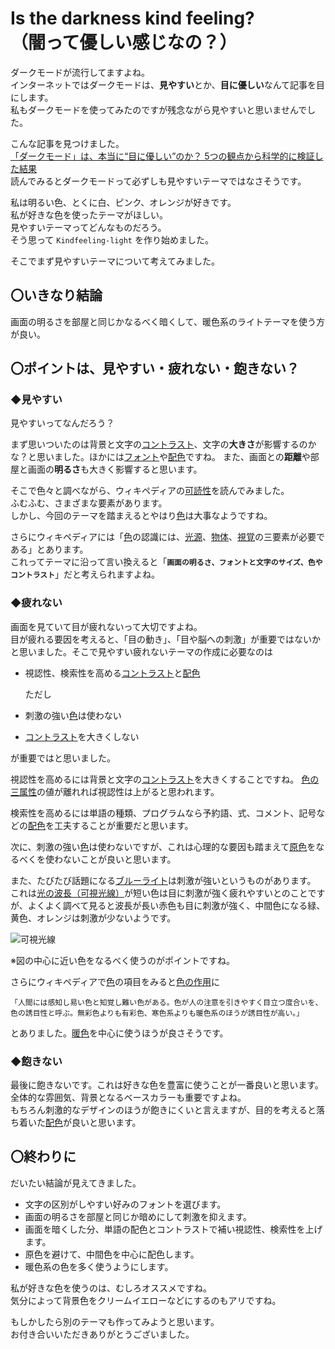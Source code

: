 <!-- markdownlint-disable MD026 -->
# Is the darkness kind feeling?</br>（闇って優しい感じなの？）

ダークモードが流行してますよね。</br>
インターネットではダークモードは、**見やすい**とか、**目に優しい**なんて記事を目にします。</br>
私もダークモードを使ってみたのですが残念ながら見やすいと思いませんでした。

こんな記事を見つけました。</br>
[「ダークモード」は、本当に“目に優しい”のか？ 5つの観点から科学的に検証した結果](https://wired.jp/2019/10/05/dark-mode-chrome-android-ios-science/)</br>
読んでみるとダークモードって必ずしも見やすいテーマではなさそうです。

私は明るい色、とくに白、ピンク、オレンジが好きです。</br>
私が好きな色を使ったテーマがほしい。</br>
見やすいテーマってどんなものだろう。</br>
そう思って `Kindfeeling-light` を作り始めました。

そこでまず見やすいテーマについて考えてみました。

## 〇いきなり結論

画面の明るさを部屋と同じかなるべく暗くして、暖色系のライトテーマを使う方が良い。

## 〇ポイントは、見やすい・疲れない・飽きない？

### ◆見やすい

見やすいってなんだろう？

まず思いついたのは背景と文字の[コントラスト][]、文字の**大きさ**が影響するのかな？と思いました。ほかには[フォント][]や[配色][]ですね。
また、画面との**距離**や部屋と画面の**明るさ**も大きく影響すると思います。

そこで色々と調べながら、ウィキペディアの[可読性][]を読んでみました。</br>
ふむふむ、さまざまな要素があります。</br>
しかし、今回のテーマを踏まえるとやはり[色][]は大事なようですね。

さらにウィキペディアには「[色][]の認識には、[光源][]、[物体][]、[視覚][]の三要素が必要である」とあります。</br>
これってテーマに沿って言い換えると「**`画面の明るさ、フォントと文字のサイズ、色やコントラスト`**」だと考えられますよね。

### ◆疲れない

画面を見ていて目が疲れないって大切ですよね。</br>
目が疲れる要因を考えると、「目の動き」、「目や脳への刺激」が重要ではないかと思いました。そこで見やすい疲れないテーマの作成に必要なのは

- 視認性、検索性を高める[コントラスト][]と[配色][]

  ただし</br>

- 刺激の強い[色][]は使わない
- [コントラスト][]を大きくしない

が重要ではと思いました。

視認性を高めるには背景と文字の[コントラスト][]を大きくすることですね。
[色の三属性][]の値が離れれば視認性は上がると思われます。

検索性を高めるには単語の種類、プログラムなら予約語、式、コメント、記号などの[配色][]を工夫することが重要だと思います。</br>

次に、刺激の強い[色][]は使わないですが、これは心理的な要因も踏まえて[原色][]をなるべくを使わないことが良いと思います。

また、たびたび話題になる[ブルーライト][]は刺激が強いというものがあります。
これは[光の波長（可視光線）][]が短い色は目に刺激が強く疲れやすいとのことですが、よくよく調べて見ると波長が長い赤色も目に刺激が強く、中間色になる緑、黄色、オレンジは刺激が少ないようです。

![可視光線](https://upload.wikimedia.org/wikipedia/commons/thumb/d/d9/Linear_visible_spectrum.svg/605px-Linear_visible_spectrum.svg.png)

※図の中心に近い色をなるべく使うのがポイントですね。

さらにウィキペディアで[色][]の項目をみると[色の作用][]に

```text
「人間には感知し易い色と知覚し難い色がある。色が人の注意を引きやすく目立つ度合いを、色の誘目性と呼ぶ。無彩色よりも有彩色、寒色系よりも暖色系のほうが誘目性が高い。」
```

とありました。[暖色][]を中心に使うほうが良さそうです。

### ◆飽きない

最後に飽きないです。これは好きな色を豊富に使うことが一番良いと思います。</br>
全体的な雰囲気、背景となるベースカラーも重要ですよね。</br>
もちろん刺激的なデザインのほうが飽きにくいと言えますが、目的を考えると落ち着いた[配色][]が良いと思います。</br>

## 〇終わりに

だいたい結論が見えてきました。</br>

- 文字の区別がしやすい好みのフォントを選びます。
- 画面の明るさを部屋と同じか暗めにして刺激を抑えます。
- 画面を暗くした分、単語の配色とコントラストで補い視認性、検索性を上げます。
- 原色を避けて、中間色を中心に配色します。
- 暖色系の色を多く使うようにします。

私が好きな色を使うのは、むしろオススメですね。</br>
気分によって背景色をクリームイエローなどにするのもアリですね。</br>

もしかしたら別のテーマも作ってみようと思います。</br>
お付き合いいただきありがとうございました。


[配色]: https://ja.wikipedia.org/wiki/%E9%85%8D%E8%89%B2
[コントラスト]: https://ja.wikipedia.org/wiki/%E3%82%B3%E3%83%B3%E3%83%88%E3%83%A9%E3%82%B9%E3%83%88
[フォント]: https://ja.wikipedia.org/wiki/%E3%83%95%E3%82%A9%E3%83%B3%E3%83%88
[可読性]: https://ja.wikipedia.org/wiki/%E5%8F%AF%E8%AA%AD%E6%80%A7
[色]: https://ja.wikipedia.org/wiki/%E8%89%B2
[光源]: https://ja.wikipedia.org/wiki/%E5%85%89%E6%BA%90
[物体]: https://ja.wikipedia.org/wiki/%E7%89%A9%E4%BD%93
[視覚]: https://ja.wikipedia.org/wiki/%E8%A6%96%E8%A6%9A
[原色]: https://ja.wikipedia.org/wiki/%E5%8E%9F%E8%89%B2
[色の三属性]: https://ja.wikipedia.org/wiki/%E8%89%B2#%E8%89%B2%E3%81%AE%E4%B8%89%E5%B1%9E%E6%80%A7
[色の作用]: https://ja.wikipedia.org/wiki/%E8%89%B2#%E8%89%B2%E3%81%AE%E4%BD%9C%E7%94%A8
[暖色]: https://ja.wikipedia.org/wiki/%E6%9A%96%E8%89%B2
[ブルーライト]: https://ja.wikipedia.org/wiki/%E9%AB%98%E3%82%A8%E3%83%8D%E3%83%AB%E3%82%AE%E3%83%BC%E5%8F%AF%E8%A6%96%E5%85%89%E7%B7%9A#%E3%83%96%E3%83%AB%E3%83%BC%E3%83%A9%E3%82%A4%E3%83%88%E3%82%AB%E3%83%83%E3%83%88%E7%9C%BC%E9%8F%A1
[光の波長（可視光線）]: https://ja.wikipedia.org/wiki/%E5%8F%AF%E8%A6%96%E5%85%89%E7%B7%9A
